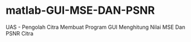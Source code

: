 # matlab-GUI-MSE-DAN-PSNR
UAS - Pengolah Citra Membuat Program GUI Menghitung Nilai MSE Dan PSNR Citra 
